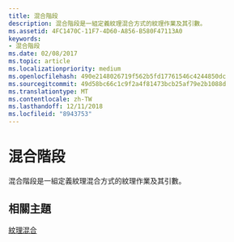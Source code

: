 ```yaml
---
title: 混合階段
description: 混合階段是一組定義紋理混合方式的紋理作業及其引數。
ms.assetid: 4FC1470C-11F7-4D60-A856-B580F47113A0
keywords:
- 混合階段
ms.date: 02/08/2017
ms.topic: article
ms.localizationpriority: medium
ms.openlocfilehash: 490e2148026719f562b5fd17761546c4244850dc
ms.sourcegitcommit: 49d58bc66c1c9f2a4f81473bcb25af79e2b1088d
ms.translationtype: MT
ms.contentlocale: zh-TW
ms.lasthandoff: 12/11/2018
ms.locfileid: "8943753"
---
```

# <a name="blending-stages"></a>混合階段


混合階段是一組定義紋理混合方式的紋理作業及其引數。

## <a name="span-idrelated-topicsspanrelated-topics"></a><span id="related-topics"></span>相關主題


[紋理混合](texture-blending.md)

 

 





